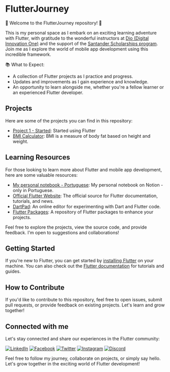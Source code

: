 # FlutterJourney
🚀 Welcome to the FlutterJourney repository! 🚀

This is my personal space as I embark on an exciting learning adventure with Flutter, with gratitude to the wonderful instructors at [Dio (Digital Innovation One)](https://www.dio.me/en) and the support of the [Santander Scholarships program](https://www.becas-santander.com/pt_br/index.html). 
Join me as I explore the world of mobile app development using this incredible framework. 

📚 What to Expect:
- A collection of Flutter projects as I practice and progress.
- Updates and improvements as I gain experience and knowledge.
- An opportunity to learn alongside me, whether you're a fellow learner or an experienced Flutter developer.

 ## Projects
Here are some of the projects you can find in this repository:
- [Project 1 - Started](Project#1): Started using Flutter
- [BMI Calculator](https://github.com/simonekn/Flutter-CalculatorBMI.git): BMI is a measure of body fat based on height and weight.

## Learning Resources

For those looking to learn more about Flutter and mobile app development, here are some valuable resources:

- [My personal notebook - Portuguese](https://www.notion.so/skn-programing/Flutter-Developer-cc67990ad7994ed8a87a7510a2bbe5ec?pvs=4): My personal notebook on Notion - only in Portuguese.
- [Official Flutter Website](https://flutter.dev/): The official source for Flutter documentation, tutorials, and news.
- [DartPad](https://dartpad.dev/): An online editor for experimenting with Dart and Flutter code.
- [Flutter Packages](https://pub.dev/): A repository of Flutter packages to enhance your projects.

Feel free to explore the projects, view the source code, and provide feedback. I'm open to suggestions and collaborations!

## Getting Started
If you're new to Flutter, you can get started by [installing Flutter](https://flutter.dev/docs/get-started/install) on your machine. You can also check out the [Flutter documentation](https://flutter.dev/docs) for tutorials and guides.

## How to Contribute
If you'd like to contribute to this repository, feel free to open issues, submit pull requests, or provide feedback on existing projects. Let's learn and grow together!

## Connected with me

Let's stay connected and share our experiences in the Flutter community:

[![LinkedIn](https://img.shields.io/badge/LinkedIn-fff?style=for-the-badge&logo=linkedin&logoColor=0E76A8)](https://www.linkedin.com/in/yourname/)
[![Facebook](https://img.shields.io/badge/Facebook-fff?style=for-the-badge&logo=facebook)](https://www.facebook.com/yourusername/)
[![Twitter](https://img.shields.io/badge/Twitter-fff?style=for-the-badge&logo=twitter)](https://twitter.com/yourhandle/)
[![Instagram](https://img.shields.io/badge/Instagram-fff?style=for-the-badge&logo=instagram)](https://www.instagram.com/yourusername/)
[![Discord](https://img.shields.io/badge/Discord-fff?style=for-the-badge&logo=discord)](https://www.discord.com/in/yourdiscord/)

Feel free to follow my journey, collaborate on projects, or simply say hello. Let's grow together in the exciting world of Flutter development!
